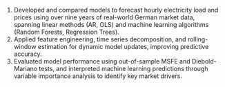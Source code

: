 1. Developed and compared models to forecast hourly electricity load and prices using over nine years of real-world German
market data, spanning linear methods (AR, OLS) and machine learning algorithms (Random Forests, Regression Trees).
2. Applied feature engineering, time series decomposition, and rolling-window estimation for dynamic model updates,
improving predictive accuracy.
3. Evaluated model performance using out-of-sample MSFE and Diebold-Mariano tests, and interpreted machine learning
predictions through variable importance analysis to identify key market drivers.
